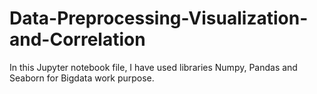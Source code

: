# Data-Preprocessing-Visualization-and-Correlation
In this Jupyter notebook file, I have used libraries Numpy, Pandas and Seaborn for Bigdata work purpose.
